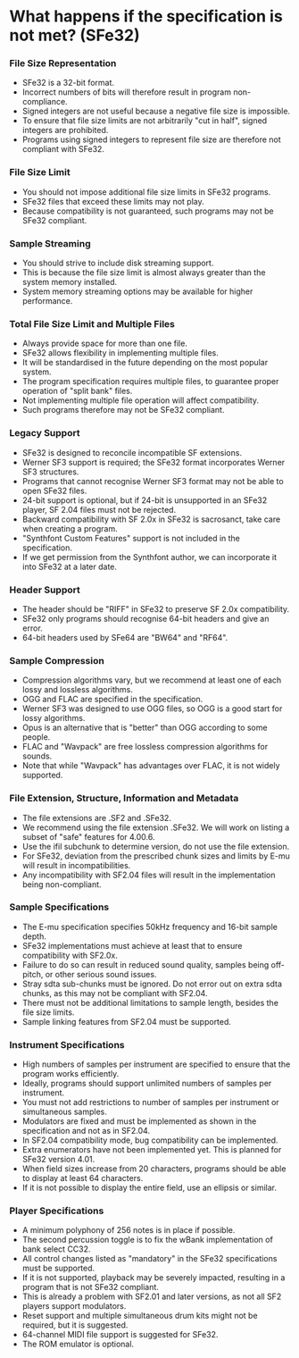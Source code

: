 # What happens if the specification is not met? (SFe32)

### File Size Representation

- SFe32 is a 32-bit format.
- Incorrect numbers of bits will therefore result in program non-compliance.
- Signed integers are not useful because a negative file size is impossible.
- To ensure that file size limits are not arbitrarily "cut in half", signed integers are prohibited.
- Programs using signed integers to represent file size are therefore not compliant with SFe32.

### File Size Limit

- You should not impose additional file size limits in SFe32 programs.
- SFe32 files that exceed these limits may not play.
- Because compatibility is not guaranteed, such programs may not be SFe32 compliant.

### Sample Streaming

- You should strive to include disk streaming support.
- This is because the file size limit is almost always greater than the system memory installed.
- System memory streaming options may be available for higher performance.

### Total File Size Limit and Multiple Files

- Always provide space for more than one file.
- SFe32 allows flexibility in implementing multiple files.
- It will be standardised in the future depending on the most popular system.
- The program specification requires multiple files, to guarantee proper operation of "split bank" files.
- Not implementing multiple file operation will affect compatibility.
- Such programs therefore may not be SFe32 compliant.

### Legacy Support

- SFe32 is designed to reconcile incompatible SF extensions.
- Werner SF3 support is required; the SFe32 format incorporates Werner SF3 structures.
- Programs that cannot recognise Werner SF3 format may not be able to open SFe32 files.
- 24-bit support is optional, but if 24-bit is unsupported in an SFe32 player, SF 2.04 files must not be rejected.
- Backward compatibility with SF 2.0x in SFe32 is sacrosanct, take care when creating a program.
- "Synthfont Custom Features" support is not included in the specification.
- If we get permission from the Synthfont author, we can incorporate it into SFe32 at a later date.

### Header Support

- The header should be "RIFF" in SFe32 to preserve SF 2.0x compatibility.
- SFe32 only programs should recognise 64-bit headers and give an error.
- 64-bit headers used by SFe64 are "BW64" and "RF64".

### Sample Compression

- Compression algorithms vary, but we recommend at least one of each lossy and lossless algorithms.
- OGG and FLAC are specified in the specification.
- Werner SF3 was designed to use OGG files, so OGG is a good start for lossy algorithms.
- Opus is an alternative that is "better" than OGG according to some people.
- FLAC and "Wavpack" are free lossless compression algorithms for sounds.
- Note that while "Wavpack" has advantages over FLAC, it is not widely supported.

### File Extension, Structure, Information and Metadata

- The file extensions are .SF2 and .SFe32.
- We recommend using the file extension .SFe32. We will work on listing a subset of "safe" features for 4.00.6.
- Use the ifil subchunk to determine version, do not use the file extension.
- For SFe32, deviation from the prescribed chunk sizes and limits by E-mu will result in incompatibilities.
- Any incompatibility with SF2.04 files will result in the implementation being non-compliant.

### Sample Specifications

- The E-mu specification specifies 50kHz frequency and 16-bit sample depth.
- SFe32 implementations must achieve at least that to ensure compatibility with SF2.0x.
- Failure to do so can result in reduced sound quality, samples being off-pitch, or other serious sound issues.
- Stray sdta sub-chunks must be ignored. Do not error out on extra sdta chunks, as this may not be compliant with SF2.04.
- There must not be additional limitations to sample length, besides the file size limits.
- Sample linking features from SF2.04 must be supported.

### Instrument Specifications

- High numbers of samples per instrument are specified to ensure that the program works efficiently.
- Ideally, programs should support unlimited numbers of samples per instrument.
- You must not add restrictions to number of samples per instrument or simultaneous samples.
- Modulators are fixed and must be implemented as shown in the specification and not as in SF2.04.
- In SF2.04 compatibility mode, bug compatibility can be implemented.
- Extra enumerators have not been implemented yet. This is planned for SFe32 version 4.01.
- When field sizes increase from 20 characters, programs should be able to display at least 64 characters.
- If it is not possible to display the entire field, use an ellipsis or similar.

### Player Specifications

- A minimum polyphony of 256 notes is in place if possible.
- The second percussion toggle is to fix the wBank implementation of bank select CC32.
- All control changes listed as "mandatory" in the SFe32 specifications must be supported.
- If it is not supported, playback may be severely impacted, resulting in a program that is not SFe32 compliant.
- This is already a problem with SF2.01 and later versions, as not all SF2 players support modulators.
- Reset support and multiple simultaneous drum kits might not be required, but it is suggested.
- 64-channel MIDI file support is suggested for SFe32.
- The ROM emulator is optional.